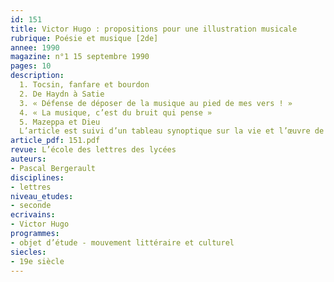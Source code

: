 ```yaml
---
id: 151
title: Victor Hugo : propositions pour une illustration musicale
rubrique: Poésie et musique [2de]
annee: 1990
magazine: n°1 15 septembre 1990
pages: 10
description: 
  1. Tocsin, fanfare et bourdon
  2. De Haydn à Satie
  3. « Défense de déposer de la musique au pied de mes vers ! »
  4. « La musique, c’est du bruit qui pense »
  5. Mazeppa et Dieu
  L’article est suivi d’un tableau synoptique sur la vie et l’œuvre de Hugo, ainsi que sur les événements politiques et musicaux de la période.
article_pdf: 151.pdf
revue: L’école des lettres des lycées
auteurs:
- Pascal Bergerault
disciplines:
- lettres
niveau_etudes:
- seconde
ecrivains:
- Victor Hugo
programmes:
- objet d’étude - mouvement littéraire et culturel
siecles:
- 19e siècle
---
```

